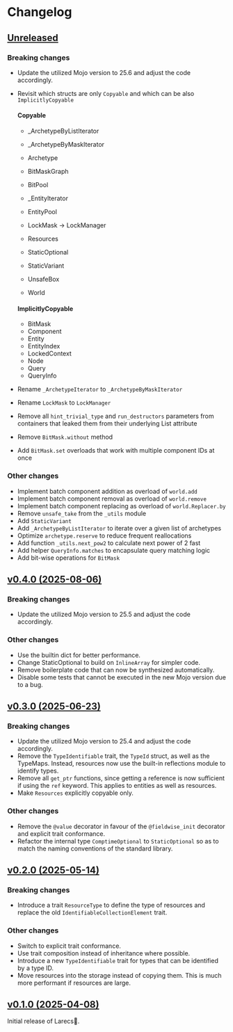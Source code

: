 # Changelog

## [Unreleased](https://github.com/samufi/larecs/compare/v0.4.0...main)

### Breaking changes
- Update the utilized Mojo version to 25.6 and adjust the code accordingly.
- Revisit which structs are only `Copyable` and which can be also `ImplicitlyCopyable`
  #### Copyable
  - _ArchetypeByListIterator
  - _ArchetypeByMaskIterator
  - Archetype
  - BitMaskGraph
  - BitPool
  - _EntityIterator
  - EntityPool
  - LockMask -> LockManager

  - Resources
  - StaticOptional
  - StaticVariant
  - UnsafeBox
  - World

  #### ImplicitlyCopyable
  - BitMask
  - Component
  - Entity
  - EntityIndex
  - LockedContext
  - Node
  - Query
  - QueryInfo

- Rename `_ArchetypeIterator` to `_ArchetypeByMaskIterator`
- Rename `LockMask` to `LockManager`
- Remove all `hint_trivial_type` and `run_destructors` parameters from containers that leaked them from their underlying
  List attribute
- Remove `BitMask.without` method
- Add `BitMask.set` overloads that work with multiple component IDs at once

### Other changes
- Implement batch component addition as overload of `world.add`
- Implement batch component removal as overload of `world.remove`
- Implement batch component replacing as overload of `world.Replacer.by`
- Remove `unsafe_take` from the `_utils` module
- Add `StaticVariant`
- Add `_ArchetypeByListIterator` to iterate over a given list of archetypes
- Optimize `archetype.reserve` to reduce frequent reallocations
- Add function `_utils.next_pow2` to calculate next power of 2 fast
- Add helper `QueryInfo.matches` to encapsulate query matching logic
- Add bit-wise operations for `BitMask` 

## [v0.4.0 (2025-08-06)](https://github.com/samufi/larecs/compare/v0.3.0...v0.4.0)

### Breaking changes
- Update the utilized Mojo version to 25.5 and adjust the code accordingly.

### Other changes
- Use the builtin dict for better performance.
- Change StaticOptional to build on `InlineArray` for simpler code.
- Remove boilerplate code that can now be synthesized automatically.
- Disable some tests that cannot be executed in the new Mojo version due to a bug.

## [v0.3.0 (2025-06-23)](https://github.com/samufi/larecs/compare/v0.2.0...v0.3.0)

### Breaking changes
- Update the utilized Mojo version to 25.4 and adjust the code accordingly.
- Remove the `TypeIdentifiable` trait, the `TypeId` struct, as well as the TypeMaps. 
  Instead, resources now use the built-in reflections module to identify types.
- Remove all `get_ptr` functions, since getting a reference is now sufficient if 
  using the `ref` keyword. This applies to entities as well as resources.
- Make `Resources` explicitly copyable only.

### Other changes
- Remove the `@value` decorator in favour of the `@fieldwise_init` decorator and explicit trait conformance.
- Refactor the internal type `ComptimeOptional` to `StaticOptional` so as to match the naming conventions of the standard library.

## [v0.2.0 (2025-05-14)](https://github.com/samufi/larecs/compare/v0.1.0...v0.2.0)

### Breaking changes
- Introduce a trait `ResourceType` to define the type of resources and replace the old `IdentifiableCollectionElement` trait.

### Other changes
- Switch to explicit trait conformance.
- Use trait composition instead of inheritance where possible.
- Introduce a new `TypeIdentifiable` trait for types that can be identified by a type ID.
- Move resources into the storage instead of copying them. This is much more performant if resources are large.

## [v0.1.0 (2025-04-08)](https://github.com/samufi/larecs/tree/v0.1.0)

Initial release of Larecs🌲.